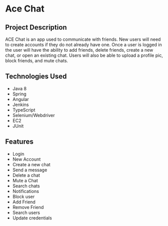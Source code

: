 # Ace Chat

## Project Description
ACE Chat is an app used to communicate with friends. New users will need to create accounts if they do not already have one. Once a user is logged in the user will have the ability to add friends, delete friends, create a new chat, or open an existing chat. Users will also be able to upload a profile pic, block friends, and mute chats.

## Technologies Used

* Java 8
* Spring
* Angular
* Jenkins
* TypeScript
* Selenium/Webdriver
* EC2
* JUnit


## Features
* Login
* New Account
* Create a new chat
* Send a message
* Delete a chat
* Mute a Chat
* Search chats
* Notifications
* Block user
* Add Friend
* Remove Friend
* Search users
* Update credentials


